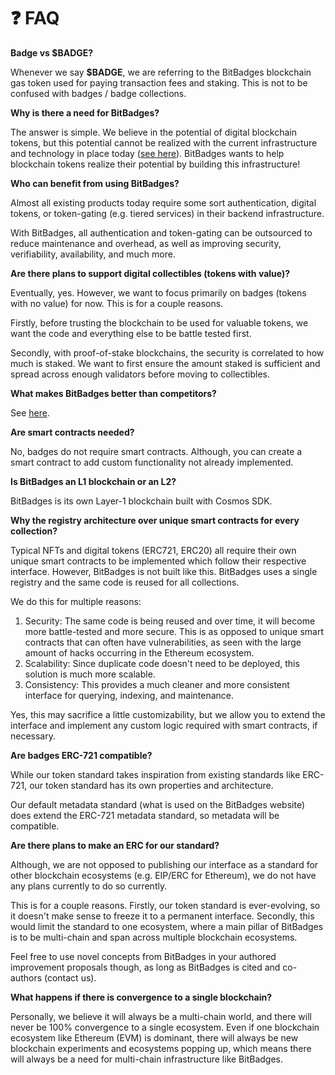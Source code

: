# ❓ FAQ

**Badge vs $BADGE?**

Whenever we say **$BADGE**, we are referring to the BitBadges blockchain gas token used for paying transaction fees and staking. This is not to be confused with badges / badge collections.

**Why is there a need for BitBadges?**

The answer is simple. We believe in the potential of digital blockchain tokens, but this potential cannot be realized with the current infrastructure and technology in place today ([see here](../)). BitBadges wants to help blockchain tokens realize their potential by building this infrastructure!

**Who can benefit from using BitBadges?**

Almost all existing products today require some sort authentication, digital tokens, or token-gating (e.g. tiered services) in their backend infrastructure.&#x20;

With BitBadges, all authentication and token-gating can be outsourced to reduce maintenance and overhead, as well as improving security, verifiability, availability, and much more.

**Are there plans to support digital collectibles (tokens with value)?**

Eventually, yes. However, we want to focus primarily on badges (tokens with no value) for now. This is for a couple reasons.&#x20;

Firstly, before trusting the blockchain to be used for valuable tokens, we want the code and everything else to be battle tested first.&#x20;

Secondly, with proof-of-stake blockchains, the security is correlated to how much is staked. We want to first ensure the amount staked is sufficient and spread across enough validators before moving to collectibles.

**What makes BitBadges better than competitors?**

See [here](../#improvements-over-existing-standards).

**Are smart contracts needed?**

No, badges do not require smart contracts. Although, you can create a smart contract to add custom functionality not already implemented.

**Is BitBadges an L1 blockchain or an L2?**

BitBadges is its own Layer-1 blockchain built with Cosmos SDK.&#x20;

**Why the registry architecture over unique smart contracts for every collection?**

Typical NFTs and digital tokens (ERC721, ERC20) all require their own unique smart contracts to be implemented which follow their respective interface. However, BitBadges is not built like this. BitBadges uses a single registry and the same code is reused for all collections.

We do this for multiple reasons:

1. Security: The same code is being reused and over time, it will become more battle-tested and more secure. This is as opposed to unique smart contracts that can often have vulnerabilities, as seen with the large amount of hacks occurring in the Ethereum ecosystem.&#x20;
2. Scalability: Since duplicate code doesn't need to be deployed, this solution is much more scalable.&#x20;
3. Consistency: This provides a much cleaner and more consistent interface for querying, indexing, and maintenance.

Yes, this may sacrifice a little customizability, but we allow you to extend the interface and implement any custom logic required with smart contracts, if necessary.

**Are badges ERC-721 compatible?**

While our token standard takes inspiration from existing standards like ERC-721, our token standard has its own properties and architecture.

Our default metadata standard (what is used on the BitBadges website) does extend the ERC-721 metadata standard, so metadata will be compatible.

**Are there plans to make an ERC for our standard?**

Although, we are not opposed to publishing our interface as a standard for other blockchain ecosystems (e.g. EIP/ERC for Ethereum), we do not have any plans currently to do so currently.&#x20;

This is for a couple reasons. Firstly, our token standard is ever-evolving, so it doesn't make sense to freeze it to a permanent interface. Secondly, this would limit the standard to one ecosystem, where a main pillar of BitBadges is to be multi-chain and span across multiple blockchain ecosystems.

Feel free to use novel concepts from BitBadges in your authored improvement proposals though, as long as BitBadges is cited and co-authors (contact us).

**What happens if there is convergence to a single blockchain?**

Personally, we believe it will always be a multi-chain world, and there will never be 100% convergence to a single ecosystem. Even if one blockchain ecosystem like Ethereum (EVM) is dominant, there will always be new blockchain experiments and ecosystems popping up, which means there will always be a need for multi-chain infrastructure like BitBadges.&#x20;

